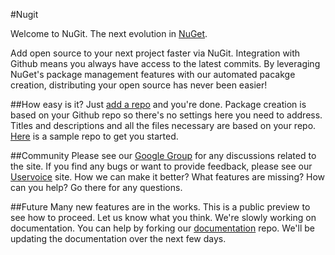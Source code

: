 #Nugit

Welcome to NuGit. The next evolution in [NuGet](http://nuget.org).

Add open source to your next project faster via NuGit. 
Integration with Github means you always have access to the latest commits. 
By leveraging NuGet's package management features with our automated pacakge creation, distributing your open source has never been easier!

##How easy is it?
Just [add a repo](/user/repos) and you're done.
Package creation is based on your Github repo so there's no settings here you need to address.
Titles and descriptions and all the files necessary are based on your repo. 
[Here](http://github.com/Buildstarted/Nugit-Sample-Project) is a sample repo to get you started.

##Community
Please see our [Google Group](http://groups.google.com/group/nugit/) for any discussions related to the site.
If you find any bugs or want to provide feedback, please see our [Uservoice](https://nugit.uservoice.com/) site.
How we can make it better? 
What features are missing? 
How can you help? 
Go there for any questions.

##Future
Many new features are in the works. 
This is a public preview to see how to proceed. 
Let us know what you think. 
We're slowly working on documentation. 
You can help by forking our [documentation](https://github.com/Buildstarted/Nugit-Documentation) repo.
We'll be updating the documentation over the next few days.